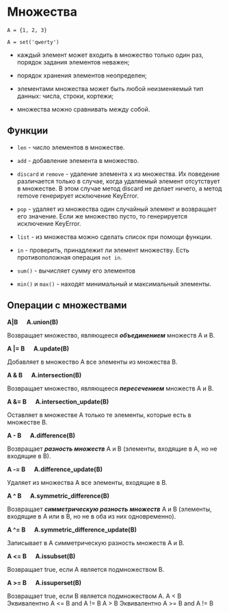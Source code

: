 # Множества

`A = {1, 2, 3}`

`A = set('qwerty')`

* каждый элемент может входить в множество только один раз, порядок задания элементов неважен;

* порядок хранения элементов неопределен;

* элементами множества может быть любой неизменяемый тип данных: числа, строки, кортежи;

* множества можно сравнивать между собой.

## Функции

* `len` -  число элементов в множестве.

* `add` - добавление элемента в множество.

* `discard` и `remove` - удаление элемента x из множества. Их поведение различается только в случае, когда удаляемый элемент отсутствует в множестве. В этом случае метод discard не делает ничего, а метод remove генерирует исключение KeyError.

* `pop` - удаляет из множества один случайный элемент и возвращает его значение. Если же множество пусто, то генерируется исключение KeyError.

* `list` - из множества можно сделать список при помощи функции.

* `in` - проверить, принадлежит ли элемент множеству. Есть противоположная операция `not in`.

* `sum()` - вычисляет сумму его элементов

* `min()` и `max()` - находят минимальный и максимальный элементы.

## Операции с множествами

**A|B &emsp; A.union(B)**

Возвращает множество, являющееся ***объединением*** множеств A и B.

**A |= B &emsp; A.update(B)**

Добавляет в множество A все элементы из множества B.

**A & B &emsp; A.intersection(B)**

Возвращает множество, являющееся ***пересечением*** множеств A и B.

**A &= B &emsp; A.intersection_update(B)**

Оставляет в множестве A только те элементы, которые есть в множестве B.

**A - B  &emsp; A.difference(B)**

Возвращает ***разность множеств*** A и B (элементы, входящие в A, но не входящие в B).

**A -= B &emsp; A.difference_update(B)**

Удаляет из множества A все элементы, входящие в B.

**A ^ B  &emsp; A.symmetric_difference(B)**

Возвращает ***симметрическую разность множеств*** A и B (элементы, входящие в A или в B, но не в оба из них одновременно).

**A ^= B  &emsp; A.symmetric_difference_update(B)**

Записывает в A симметрическую разность множеств A и B.

**A <= B  &emsp; A.issubset(B)**

Возвращает true, если A является подмножеством B.

**A >= B &emsp; A.issuperset(B)**

Возвращает true, если B является подмножеством A.
A < B
Эквивалентно A <= B and A != B
A > B
Эквивалентно A >= B and A != B
